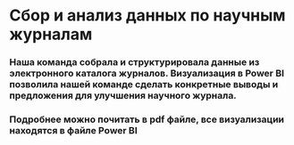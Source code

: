 # Сбор и анализ данных по научным журналам
### Наша команда собрала и структурировала данные из электронного каталога журналов. Визуализация в Power BI позволила нашей команде сделать конкретные выводы и предложения для улучшения научного журнала.
### Подробнее можно почитать в pdf файле, все визуализации находятся в файле Power BI
